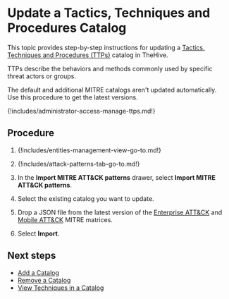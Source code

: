 # Update a Tactics, Techniques and Procedures Catalog

This topic provides step-by-step instructions for updating a [Tactics, Techniques and Procedures (TTPs)](../../user-guides/analyst-corner/cases/ttps/about-ttps.md) catalog in TheHive.

TTPs describe the behaviors and methods commonly used by specific threat actors or groups.

The default and additional MITRE catalogs aren't updated automatically. Use this procedure to get the latest versions.

{!includes/administrator-access-manage-ttps.md!}

<h2>Procedure</h2>

1. {!includes/entities-management-view-go-to.md!}

2. {!includes/attack-patterns-tab-go-to.md!}

3. In the **Import MITRE ATT&CK patterns** drawer, select **Import MITRE ATT&CK patterns**.

4. Select the existing catalog you want to update.

5. Drop a JSON file from the latest version of the [Enterprise ATT&CK](https://raw.githubusercontent.com/mitre/cti/master/enterprise-attack/enterprise-attack.json?version=TheHive-5.4.10-1-SNAPSHOT) and [Mobile ATT&CK](https://raw.githubusercontent.com/mitre/cti/master/mobile-attack/mobile-attack.json?version=TheHive-5.4.10-1-SNAPSHOT) MITRE matrices.

6. Select **Import**.

<h2>Next steps</h2>

* [Add a Catalog](add-a-catalog.md)
* [Remove a Catalog](remove-a-catalog.md)
* [View Techniques in a Catalog](view-techniques-in-a-catalog.md)